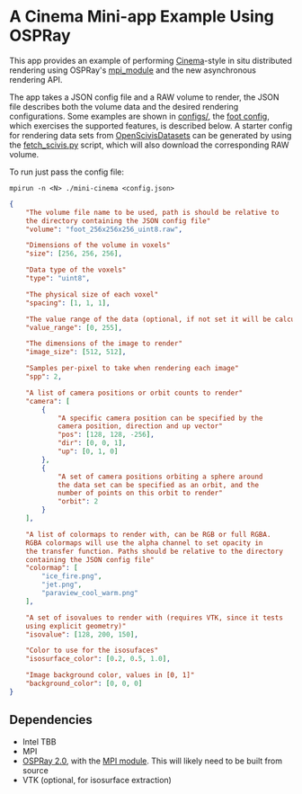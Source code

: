# A Cinema Mini-app Example Using OSPRay

This app provides an example of performing
[Cinema](https://github.com/Kitware/cinema)-style
in situ distributed rendering using OSPRay's [mpi_module](https://github.com/Kitware/cinema)
and the new asynchronous rendering API.

The app takes a JSON config file and a RAW volume to render,
the JSON file describes both the volume data and the desired
rendering configurations. Some examples are shown in [configs/](configs/),
the [foot config](configs/foot.json), which exercises the supported
features, is described below. A starter config for rendering
data sets from [OpenScivisDatasets](https://klacansky.com/open-scivis-datasets/)
can be generated by using the [fetch_scivis.py](fetch_scivis.py) script, which will also
download the corresponding RAW volume.

To run just pass the config file:
```
mpirun -n <N> ./mini-cinema <config.json>
```

```json
{
    "The volume file name to be used, path is should be relative to
    the directory containing the JSON config file"
    "volume": "foot_256x256x256_uint8.raw",

    "Dimensions of the volume in voxels"
    "size": [256, 256, 256],

    "Data type of the voxels"
    "type": "uint8",

    "The physical size of each voxel"
    "spacing": [1, 1, 1],

    "The value range of the data (optional, if not set it will be calculated)"
    "value_range": [0, 255],

    "The dimensions of the image to render"
    "image_size": [512, 512],

    "Samples per-pixel to take when rendering each image"
    "spp": 2,

    "A list of camera positions or orbit counts to render"
    "camera": [
        {
            "A specific camera position can be specified by the
            camera position, direction and up vector"
            "pos": [128, 128, -256],
            "dir": [0, 0, 1],
            "up": [0, 1, 0]
        },
        {
            "A set of camera positions orbiting a sphere around
            the data set can be specified as an orbit, and the
            number of points on this orbit to render"
            "orbit": 2
        }
    ],

    "A list of colormaps to render with, can be RGB or full RGBA.
    RGBA colormaps will use the alpha channel to set opacity in
    the transfer function. Paths should be relative to the directory
    containing the JSON config file"
    "colormap": [
        "ice_fire.png",
        "jet.png",
        "paraview_cool_warm.png"
    ],

    "A set of isovalues to render with (requires VTK, since it tests
    using explicit geometry)"
    "isovalue": [128, 200, 150],

    "Color to use for the isosufaces"
    "isosurface_color": [0.2, 0.5, 1.0],

    "Image background color, values in [0, 1]"
    "background_color": [0, 0, 0]
}
```

## Dependencies

- Intel TBB
- MPI
- [OSPRay 2.0](https://github.com/ospray/ospray/tree/release-2.0.x), with the [MPI module](https://github.com/ospray/module_mpi/). This will likely need to be built from source
- VTK (optional, for isosurface extraction)

